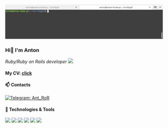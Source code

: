 ![Header](https://github.com/an280420/an280420/blob/main/assets/tty.gif)

### Hi👋 I'm Anton
<p><em>Ruby/Ruby on Rails developer <img src="https://repository-images.githubusercontent.com/30962390/724e5100-9833-11e9-8add-73a6c5956c4b" width="20">
</em></p>

#### My CV: [click](https://an280420.github.io/cv/)

#### 📫 Contacts

[![Telegram: Ant_RoR](https://img.shields.io/badge/-Ant_RoR-white?style=flat&logo=telegram&logoColor=black&link=https://t.me/Ant_RoR)](https://t.me/Ant_RoR/)

#### 🔧 Technologies & Tools

![](https://img.shields.io/badge/OS-Linux-informational?style=flat&logo=linux&logoColor=white&color=0076D6)
![](https://img.shields.io/badge/Editors-Sublime_Text-informational?style=flat&logo=visual-studio-code&logoColor=white&color=0076D6)
![](https://img.shields.io/badge/Code-Ruby-informational?style=flat&logo=ruby&logoColor=white&color=0076D6)
![](https://img.shields.io/badge/Framework-Rails-informational?style=flat&logo=rubyonrails&logoColor=white&color=0076D6)
![](https://img.shields.io/badge/Shell-Bash-informational?style=flat&logo=gnu-bash&logoColor=white&color=0076D6)
![](https://img.shields.io/badge/DB-PostgreSQL_|_SQL-informational?style=flat&logo=postgresql&logoColor=white&color=0076D6)
